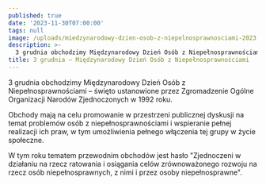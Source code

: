 ```yaml
---
published: true
date: '2023-11-30T07:00:00'
tags: null
image: /uploads/miedzynarodowy-dzien-osob-z-niepelnosprawnosciami-2023.jpg
description: >-
  3 grudnia obchodzimy Międzynarodowy Dzień Osób z Niepełnosprawnościami – święto ustanowione przez Zgromadzenie Ogólne Organizacji Narodów Zjednoczonych w 1992 roku. 
title: 3 grudnia – Międzynarodowy Dzień Osób z Niepełnosprawnościami
---
```


3 grudnia obchodzimy Międzynarodowy Dzień Osób z Niepełnosprawnościami – święto ustanowione przez Zgromadzenie Ogólne Organizacji Narodów Zjednoczonych w 1992 roku. 

Obchody mają na celu promowanie w przestrzeni publicznej dyskusji na temat problemów osób z niepełnosprawnościami i wspieranie pełnej realizacji ich praw, w tym umożliwienia pełnego włączenia tej grupy w życie społeczne. 

W tym roku tematem przewodnim obchodów jest hasło "Zjednoczeni w działaniu na rzecz ratowania i osiągania celów zrównoważonego rozwoju na rzecz osób niepełnosprawnych, z nimi i przez osoby niepełnosprawne".


